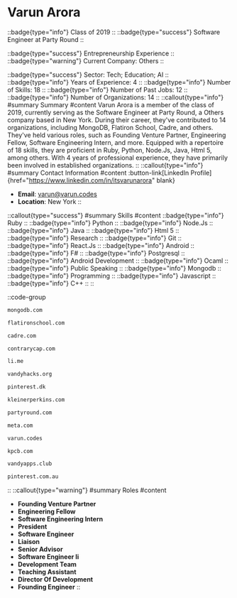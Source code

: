 # Varun Arora
::badge{type="info"}
Class of 2019
::
::badge{type="success"}
Software Engineer at Party Round
::

::badge{type="success"}
Entrepreneurship Experience
::
::badge{type="warning"}
Current Company: Others
::

::badge{type="success"}
Sector: Tech; Education; AI
::
::badge{type="info"}
Years of Experience: 4
::
::badge{type="info"}
Number of Skills: 18
::
::badge{type="info"}
Number of Past Jobs: 12
::
::badge{type="info"}
Number of Organizations: 14
::
::callout{type="info"}
#summary
Summary
#content
Varun Arora is a member of the class of 2019, currently serving as the Software Engineer at Party Round, a Others company based in New York. During their career, they've contributed to 14 organizations, including MongoDB, Flatiron School, Cadre, and others. They've held various roles, such as Founding Venture Partner, Engineering Fellow, Software Engineering Intern, and more. Equipped with a repertoire of 18 skills, they are proficient in Ruby, Python, Node.Js, Java, Html 5, among others.  With 4 years of professional experience, they have primarily been involved in established organizations.
::
::callout{type="info"}
#summary
Contact Information
#content
:button-link[LinkedIn Profile]{href="https://www.linkedin.com/in/itsvarunarora" blank}
- **Email**: varun@varun.codes
- **Location**: New York
::

::callout{type="success"}
#summary
Skills
#content
::badge{type="info"}
Ruby
::
::badge{type="info"}
Python
::
::badge{type="info"}
Node.Js
::
::badge{type="info"}
Java
::
::badge{type="info"}
Html 5
::
::badge{type="info"}
Research
::
::badge{type="info"}
Git
::
::badge{type="info"}
React.Js
::
::badge{type="info"}
Android
::
::badge{type="info"}
F#
::
::badge{type="info"}
Postgresql
::
::badge{type="info"}
Android Development
::
::badge{type="info"}
Ocaml
::
::badge{type="info"}
Public Speaking
::
::badge{type="info"}
Mongodb
::
::badge{type="info"}
Programming
::
::badge{type="info"}
Javascript
::
::badge{type="info"}
C++
::
::

::code-group
```bash [MongoDB]
mongodb.com
```
```bash [Flatiron School]
flatironschool.com
```
```bash [Cadre]
cadre.com
```
```bash [Contrary]
contrarycap.com
```
```bash [Lime]
li.me
```
```bash [VandyHacks]
vandyhacks.org
```
```bash [William Megelich]
pinterest.dk
```
```bash [Kleiner Perkins]
kleinerperkins.com
```
```bash [Party Round]
partyround.com
```
```bash [Meta]
meta.com
```
```bash [Varun]
varun.codes
```
```bash [Kleiner Perkins Caufield & Byers]
kpcb.com
```
```bash [Vandyapps]
vandyapps.club
```
```bash [Pinterest]
pinterest.com.au
```
::
::callout{type="warning"}
#summary
Roles
#content
- **Founding Venture Partner**
- **Engineering Fellow**
- **Software Engineering Intern**
- **President**
- **Software Engineer**
- **Liaison**
- **Senior Advisor**
- **Software Engineer Ii**
- **Development Team**
- **Teaching Assistant**
- **Director Of Development**
- **Founding Engineer**
::

